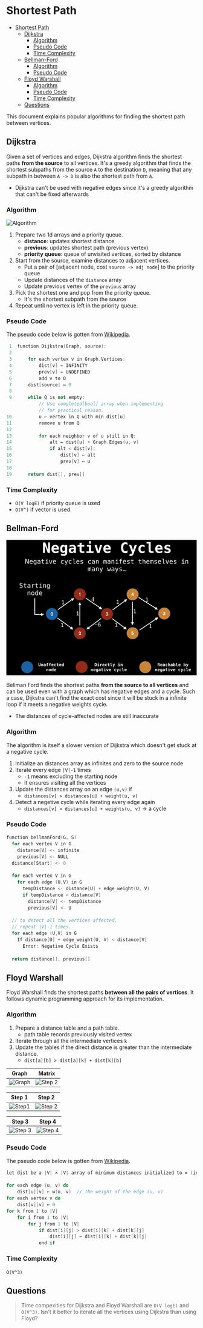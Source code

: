 # Shortest Path
- [Shortest Path](#shortest-path)
  - [Dijkstra](#dijkstra)
    - [Algorithm](#algorithm)
    - [Pseudo Code](#pseudo-code)
    - [Time Complexity](#time-complexity)
  - [Bellman-Ford](#bellman-ford)
    - [Algorithm](#algorithm-1)
    - [Pseudo Code](#pseudo-code-1)
  - [Floyd Warshall](#floyd-warshall)
    - [Algorithm](#algorithm-2)
    - [Pseudo Code](#pseudo-code-2)
    - [Time Complexity](#time-complexity-1)
  - [Questions](#questions)


This document explains popular algorithms for finding the shortest path between vertices. 

## Dijkstra
 Given a set of vertices and edges, Dijkstra algorithm finds the shortest paths **from the source** to all vertices. It's a greedy algorithm that finds the shortest subpaths from the source `A` to the destination `D`, meaning that any subpath in between `A -> D` is also the shortest path from `A`.  
  - Dijkstra can't be used with negative edges since it's a greedy algorithm that can't be fixed afterwards

### Algorithm
![Algorithm](https://i.imgur.com/73tLrVZ.gif)  
1. Prepare two 1d arrays and a priority queue.
    - **distance**: updates shortest distance
    - **previous**: updates shortest path (previous vertex)
    - **priority queue**: queue of unvisited vertices, sorted by distance
2. Start from the source, examine distances to adjacent vertices.
    - Put a pair of [adjacent node, cost `source -> adj node`] to the priority queue
    - Update distances of the `distance` array
    - Update previous vertex of the `previous` array
3. Pick the shortest one and pop from the priority queue.
   - It's the shortest subpath from the source
4. Repeat until no vertex is left in the priority queue.

### Pseudo Code
The pseudo code below is gotten from [Wikipedia](https://en.wikipedia.org/wiki/Dijkstra%27s_algorithm).  
```cpp
 1  function Dijkstra(Graph, source):
 2      
 3      for each vertex v in Graph.Vertices:
 4          dist[v] ← INFINITY
 5          prev[v] ← UNDEFINED
 6          add v to Q
 7      dist[source] ← 0
 8      
 9      while Q is not empty:
            // Use completed[bool] array when implementing
            // for practical reason.
10          u ← vertex in Q with min dist[u]
11          remove u from Q
12          
13          for each neighbor v of u still in Q:
14              alt ← dist[u] + Graph.Edges(u, v)
15              if alt < dist[v]:
16                  dist[v] ← alt
17                  prev[v] ← u
18
19      return dist[], prev[]
```

### Time Complexity
- `O(V logE)` if priority queue is used
- `O(V^)` if vector is used

## Bellman-Ford
![bellman-ford](./.images/bellman-ford-negative-cycle.jpg)  

Bellman Ford finds the shortest paths **from the source to all vertices** and can be used even with a graph which has negative edges and a cycle. Such a case, Dijkstra can't find the exact cost since it will be stuck in a infinite loop if it meets a negative weights cycle. 
  - The distances of cycle-affected nodes are still inaccurate
 
### Algorithm
The algorithm is itself a slower version of Dijkstra which doesn't get stuck at a negative cycle. 

1. Initialize an distances array as infinites and zero to the source node
2. Iterate every edge `|V|-1` times
    - `-1` means excluding the starting node
    - It ensures visiting all the vertices
3. Update the distances array on an edge `(u,v)` if
    - `distances[v] > distances[u] + weight(u, v)`
4. Detect a negetive cycle while iterating every edge again
    - `distances[v] > distances[u] + weights(u, v)` -> a cycle

### Pseudo Code
```c
function bellmanFord(G, S)
  for each vertex V in G
    distance[V] <- infinite
    previous[V] <- NULL
  distance[Start] <- 0

  for each vertex V in G				
    for each edge (U,V) in G
      tempDistance <- distance[U] + edge_weight(U, V)
      if tempDistance < distance[V]
        distance[V] <- tempDistance
        previous[V] <- U

  // to detect all the vertices affected,
  // repeat |V|-1 times.
  for each edge (U,V) in G
    If distance[U] + edge_weight(U, V) < distance[V]
      Error: Negative Cycle Exists

  return distance[], previous[]
```

## Floyd Warshall
Floyd Warshall finds the shortest paths **between all the pairs of vertices**. It follows dynamic programming approach for its implementation. 

### Algorithm
1. Prepare a distance table and a path table.
   - path table records previously visited vertex
2. Iterate through all the intermediate vertices `k`
3. Update the tables if the direct distance is greater than the intermediate distance.
   - `dist[a][b] > dist[a][k] + dist[k][b]`

| Graph | Matrix |
|:------:|:------:|
|![Graph](https://cdn.programiz.com/sites/tutorial2program/files/fw-Graph.png) | ![Step 2](https://cdn.programiz.com/sites/tutorial2program/files/fw-Matrix-1.png) |

| Step 1 | Step 2 |
|:------:|:------:|
| ![Step1](https://cdn.programiz.com/sites/tutorial2program/files/fw-Matrix-2.png) | ![Step 2](https://cdn.programiz.com/sites/tutorial2program/files/fw-Matrix-3.png) |

| Step 3 | Step 4 |
|:------:|:------:|
| ![Step 3](https://cdn.programiz.com/sites/tutorial2program/files/fw-Matrix-4.png) | ![Step 4](https://cdn.programiz.com/sites/tutorial2program/files/fw-Matrix-5.png) |

### Pseudo Code
The pseudo code below is gotten from [Wikipedia](https://en.wikipedia.org/wiki/Floyd%E2%80%93Warshall_algorithm#Pseudocode).  
```cpp
let dist be a |V| × |V| array of minimum distances initialized to ∞ (infinity)

for each edge (u, v) do
    dist[u][v] ← w(u, v)  // The weight of the edge (u, v)
for each vertex v do
    dist[v][v] ← 0
for k from 1 to |V|
    for i from 1 to |V|
        for j from 1 to |V|
            if dist[i][j] > dist[i][k] + dist[k][j] 
                dist[i][j] ← dist[i][k] + dist[k][j]
            end if
```

### Time Complexity
`O(V^3)`

## Questions
> Time compexities for Dijkstra and Floyd Warshall are `O(V logE)` and `O(V^3)`. Isn't it better to iterate all the vertices using Dijkstra than using Floyd?

